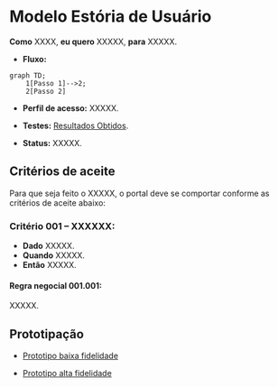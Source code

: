 # Modelo Estória de Usuário

**Como** XXXX, **eu quero** XXXXX, **para** XXXXX.

- **Fluxo:** 

```mermaid
graph TD;
    1[Passo 1]-->2;
    2[Passo 2]

```

- **Perfil de acesso:** XXXXX. 

- **Testes:** [Resultados Obtidos]().

- **Status:** XXXXX. 

## Critérios de aceite
Para que seja feito o XXXXX, o portal deve se comportar conforme as critérios de aceite abaixo:

### **Critério 001 – XXXXXX:**
- **Dado** XXXXX.
- **Quando** XXXXX.
- **Então** XXXXX.

#### **Regra negocial 001.001**: 
XXXXX.

## Prototipação

- [Prototipo baixa fidelidade]()

- [Prototipo alta fidelidade]()